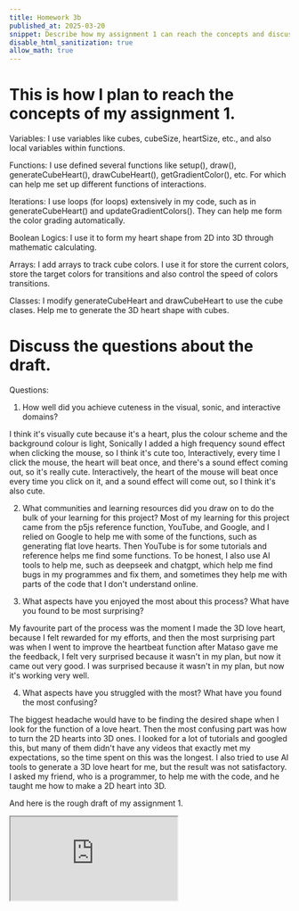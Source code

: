 ```yaml
---
title: Homework 3b
published_at: 2025-03-20
snippet: Describe how my assignment 1 can reach the concepts and discuss the questions about my draft of assignment 1.
disable_html_sanitization: true
allow_math: true
---
```


# This is how I plan to reach the concepts of my assignment 1.

Variables: I use variables like cubes, cubeSize, heartSize, etc., and also local variables within functions.

Functions: I use defined several functions like setup(), draw(), generateCubeHeart(), drawCubeHeart(), getGradientColor(), etc. For which can help me set up different functions of interactions.

Iterations: I use loops (for loops) extensively in my code, such as in generateCubeHeart() and updateGradientColors(). They can help me form the color grading automatically.

Boolean Logics: I use it to form my heart shape from 2D into 3D through mathematic calculating.

Arrays: I add arrays to track cube colors. I use it for store the current colors, store the target colors for transitions and also control the speed of colors transitions.

Classes: I modify generateCubeHeart and drawCubeHeart to use the cube clases. Help me to generate the 3D heart shape with cubes.

# Discuss the questions about the draft.

Questions:

1. How well did you achieve cuteness in the visual, sonic, and interactive domains?

I think it's visually cute because it's a heart, plus the colour scheme and the background colour is light, Sonically I added a high frequency sound effect when clicking the mouse, so I think it's cute too, Interactively, every time I click the mouse, the heart will beat once, and there's a sound effect coming out, so it's really cute. Interactively, the heart of the mouse will beat once every time you click on it, and a sound effect will come out, so I think it's also cute.

2. What communities and learning resources did you draw on to do the bulk of your learning for this project?
   Most of my learning for this project came from the p5js reference function, YouTube, and Google, and I relied on Google to help me with some of the functions, such as generating flat love hearts. Then YouTube is for some tutorials and reference helps me find some functions. To be honest, I also use AI tools to help me, such as deepseek and chatgpt, which help me find bugs in my programmes and fix them, and sometimes they help me with parts of the code that I don't understand online.

3. What aspects have you enjoyed the most about this process? What have you found to be most surprising?

My favourite part of the process was the moment I made the 3D love heart, because I felt rewarded for my efforts, and then the most surprising part was when I went to improve the heartbeat function after Mataso gave me the feedback, I felt very surprised because it wasn't in my plan, but now it came out very good. I was surprised because it wasn't in my plan, but now it's working very well.

4. What aspects have you struggled with the most? What have you found the most confusing?

The biggest headache would have to be finding the desired shape when I look for the function of a love heart. Then the most confusing part was how to turn the 2D hearts into 3D ones. I looked for a lot of tutorials and googled this, but many of them didn't have any videos that exactly met my expectations, so the time spent on this was the longest. I also tried to use AI tools to generate a 3D love heart for me, but the result was not satisfactory. I asked my friend, who is a programmer, to help me with the code, and he taught me how to make a 2D heart into 3D.

And here is the rough draft of my assignment 1.

<iframe id="assignment 1 draft" src="https://editor.p5js.org/jinhuiliang01/sketches/BTDG6kCDS"></iframe>

<script type="module">

    const iframe  = document.getElementById (`assignment 1 draft`)
    iframe.width  = iframe.parentNode.scrollWidth
    iframe.height = iframe.width * 9 / 16 + 42

</script>
